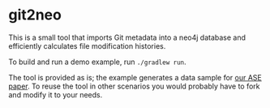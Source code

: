 # git2neo

This is a small tool that imports Git metadata into a neo4j database and efficiently calculates file modification histories.

To build and run a demo example, run `./gradlew run`.

The tool is provided as is; the example generates a data sample for [our ASE paper](https://vovak.me/publications/ase2018_branches.pdf).
To reuse the tool in other scenarios you would probably have to fork and modify it to your needs.

